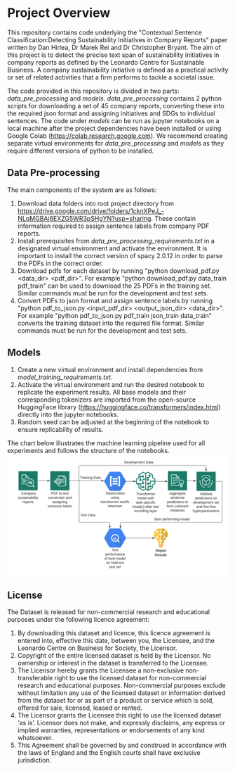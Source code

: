 Project Overview
========

This repository contains code underlying the "Contextual Sentence Classification:Detecting Sustainability Initiatives in Company Reports" paper written by Dan Hirlea, Dr Marek Rei and Dr Christopher Bryant. The aim of this project is to detect the precise text span of sustainability initiatives in company reports as defined by the Leonardo Centre for Sustainable Business. A company sustainability initiative is defined as a practical activity or set of related activities that a firm performs to tackle a societal issue.

The code provided in this repository is divided in two parts: *data_pre_processing* and *models*. *data_pre_processing* contains 2 python scripts for downloading a set of 45 company reports, converting these into the required json format and assigning initiatives and SDGs to individual sentences. The code under *models* can be run as jupyter notebooks on a local machine after the project dependencies have been installed or using Google Colab (https://colab.research.google.com). We recommend creating separate virtual environments for *data_pre_processing*  and *models* as they require different versions of python to be installed.

Data Pre-processing
------------

The main components of the system are as follows:

1) Download data folders into root project directory from https://drive.google.com/drive/folders/1cknXPeJ_-NLqMGBAj6EXZG5WR3pSHgYN?usp=sharing. These contain information required to assign sentence labels from company PDF reports.
2) Install prerequisites from *data_pre_processing_requirements.txt* in a designated virtual environment and activate the environment. It is important to install the correct version of spacy 2.0.12 in order to parse the PDFs in the correct order. 
3) Download pdfs for each dataset by running "python download_pdf.py <data_dir> <pdf_dir>". For example "python download_pdf.py data_train pdf_train" can be used to download the 25 PDFs in the training set. Similar commands must be run for the development and test sets.
4) Convert PDFs to json format and assign sentence labels by running "python pdf_to_json.py <input_pdf_dir> <output_json_dir> <data_dir>". For example "python pdf_to_json.py pdf_train json_train data_train" converts the training dataset into the required file format. Similar commands must be run for the development and test sets.

Models
------------
1) Create a new virtual environment and install dependencies from *model_training_requirements.txt*.
2) Activate the virtual environment and run the desired notebook to replicate the experiment results. All base models and their corresponding tokenizers are imported from the open-source HuggingFace library (https://huggingface.co/transformers/index.html) directly into the jupyter notebooks.
3) Random seed can be adjusted at the beginning of the notebook to ensure replicability of results.

The chart below illustrates the machine learning pipeline used for all experiments and follows the structure of the notebooks.
![alt text](https://github.com/dhirlea/contextual_sentence_classification/blob/main/Sustainability%20Transformer%20Pipeline.png)


License
------------

The Dataset is released for non-commercial research and educational purposes under the following licence agreement:

1. By downloading this dataset and licence, this licence agreement is entered into, effective this date, between you, the Licensee, and the Leonardo Centre on Business for Society, the Licensor.
2. Copyright of the entire licensed dataset is held by the Licensor. No ownership or interest in the dataset is transferred to the Licensee.
3. The Licensor hereby grants the Licensee a non-exclusive non-transferable right to use the licensed dataset for non-commercial research and educational purposes.
Non-commercial purposes exclude without limitation any use of the licensed dataset or information derived from the dataset for or as part of a product or service which is sold, offered for sale, licensed, leased or rented.
4. The Licensor grants the Licensee this right to use the licensed dataset ‘as is’. Licensor does not make, and expressly disclaims, any express or implied warranties, representations or endorsements of any kind whatsoever.
5. This Agreement shall be governed by and construed in accordance with the laws of England and the English courts shall have exclusive jurisdiction.